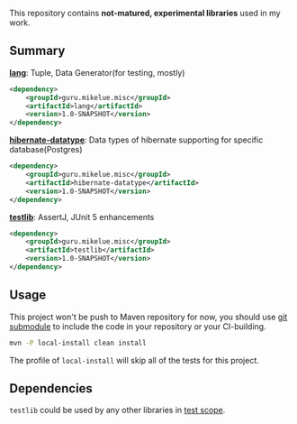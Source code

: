 This repository contains **not-matured, experimental libraries** used in my work.

## Summary

[**lang**](lang/README.md): Tuple, Data Generator(for testing, mostly)
```xml
<dependency>
	<groupId>guru.mikelue.misc</groupId>
	<artifactId>lang</artifactId>
	<version>1.0-SNAPSHOT</version>
</dependency>
```

[**hibernate-datatype**](hibernate-datatype/README.md): Data types of hibernate supporting for specific database(Postgres)
```xml
<dependency>
	<groupId>guru.mikelue.misc</groupId>
	<artifactId>hibernate-datatype</artifactId>
	<version>1.0-SNAPSHOT</version>
</dependency>
```

[**testlib**](testlib/README.md): AssertJ, JUnit 5 enhancements
```xml
<dependency>
	<groupId>guru.mikelue.misc</groupId>
	<artifactId>testlib</artifactId>
	<version>1.0-SNAPSHOT</version>
</dependency>
```

## Usage

This project won't be push to Maven repository for now, you should use [git submodule](https://git-scm.com/docs/git-submodule) to include the code in your repository or your CI-building.

```bash
mvn -P local-install clean install
```
The profile of `local-install` will skip all of the tests for this project.

## Dependencies

`testlib` could be used by any other libraries in [test scope](http://maven.apache.org/guides/introduction/introduction-to-dependency-mechanism.html#Dependency_Scope).
